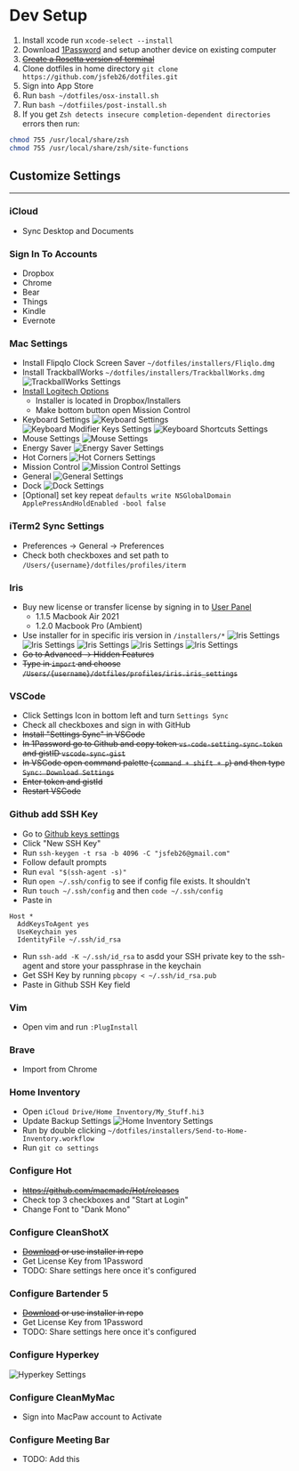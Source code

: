 # Dev Setup

1. Install xcode run `xcode-select --install`
2. Download [1Password](https://1password.com/downloads/mac/) and setup another device on existing computer
3. ~~[Create a Rosetta version of terminal](https://osxdaily.com/2020/11/18/how-run-homebrew-x86-terminal-apple-silicon-mac/)~~
4. Clone dotfiles in home directory `git clone https://github.com/jsfeb26/dotfiles.git`
5. Sign into App Store
6. Run `bash ~/dotfiles/osx-install.sh`
7. Run `bash ~/dotfiiles/post-install.sh`
8. If you get `Zsh detects insecure completion-dependent directories` errors then run:

```bash
chmod 755 /usr/local/share/zsh
chmod 755 /usr/local/share/zsh/site-functions
```

## Customize Settings

---

### iCloud

- Sync Desktop and Documents

### Sign In To Accounts

- Dropbox
- Chrome
- Bear
- Things
- Kindle
- Evernote

### Mac Settings

- Install Flipqlo Clock Screen Saver `~/dotfiles/installers/Fliqlo.dmg`
- Install TrackballWorks `~/dotfiles/installers/TrackballWorks.dmg`
  ![TrackballWorks Settings](settings/trackballworks.png)
- [Install Logitech Options](https://support.logi.com/hc/en-us/articles/360025297893)
  - Installer is located in Dropbox/Installers
  - Make bottom button open Mission Control
- Keyboard Settings
  ![Keyboard Settings](settings/keyboard.png)
  ![Keyboard Modifier Keys Settings](settings/keyboard_modifier-keys.png)
  ![Keyboard Shortcuts Settings](settings/keyboard_shortcuts.png)
- Mouse Settings
  ![Mouse Settings](settings/mouse.png)
- Energy Saver
  ![Energy Saver Settings](settings/energy-saver.png)
- Hot Corners
  ![Hot Corners Settings](settings/hot-corners.png)
- Mission Control
  ![Mission Control Settings](settings/mission-control.png)
- General
  ![General Settings](settings/general.png)
- Dock
  ![Dock Settings](settings/dock.png)
- [Optional] set key repeat `defaults write NSGlobalDomain ApplePressAndHoldEnabled -bool false`

### iTerm2 Sync Settings

- Preferences -> General -> Preferences
- Check both checkboxes and set path to `/Users/{username}/dotfiles/profiles/iterm`

### Iris

- Buy new license or transfer license by signing in to [User Panel](https://iristech.co/custom-code/user-panel/pages/my_licenses.php)
  - 1.1.5 Macbook Air 2021
  - 1.2.0 Macbook Pro (Ambient)
- Use installer for in specific iris version in `/installers/*`
  ![Iris Settings](settings/iris-blue-light.png)
  ![Iris Settings](settings/iris-brightness.png)
  ![Iris Settings](settings/iris-location.png)
  ![Iris Settings](settings/iris-sleep.png)
  ![Iris Settings](settings/iris-fonts.png)
- ~~Go to Advanced -> Hidden Features~~
- ~~Type in `import` and choose `/Users/{username}/dotfiles/profiles/iris.iris_settings`~~

### VSCode

- Click Settings Icon in bottom left and turn `Settings Sync`
- Check all checkboxes and sign in with GitHub
- ~~Install "Settings Sync" in VSCode~~
- ~~In 1Password go to Github and copy token `vs-code-setting-sync-token` and gistID `vscode-sync-gist`~~
- ~~In VSCode open command palette (`command + shift + p`) and then type `Sync: Download Settings`~~
- ~~Enter token and gistId~~
- ~~Restart VSCode~~

### Github add SSH Key

- Go to [Github keys settings](https://github.com/settings/keys)
- Click "New SSH Key"
- Run `ssh-keygen -t rsa -b 4096 -C "jsfeb26@gmail.com"`
- Follow default prompts
- Run `eval "$(ssh-agent -s)"`
- Run `open ~/.ssh/config` to see if config file exists. It shouldn't
- Run `touch ~/.ssh/config` and then `code ~/.ssh/config`
- Paste in

```config
Host *
  AddKeysToAgent yes
  UseKeychain yes
  IdentityFile ~/.ssh/id_rsa
```

- Run `ssh-add -K ~/.ssh/id_rsa` to asdd your SSH private key to the ssh-agent and store your passphrase in the keychain
- Get SSH Key by running `pbcopy < ~/.ssh/id_rsa.pub`
- Paste in Github SSH Key field

### Vim

- Open vim and run `:PlugInstall`

### Brave

- Import from Chrome

### Home Inventory

- Open `iCloud Drive/Home Inventory/My_Stuff.hi3`
- Update Backup Settings
  ![Home Inventory Settings](settings/home-inventory-settings.png)
- Run by double clicking `~/dotfiles/installers/Send-to-Home-Inventory.workflow`
- Run `git co settings`

### Configure Hot

- ~~<https://github.com/macmade/Hot/releases>~~
- Check top 3 checkboxes and "Start at Login"
- Change Font to "Dank Mono"

### Configure CleanShotX

- ~~[Download](https://licenses.cleanshot.com/download/cleanshotx) or use installer in repo~~
- Get License Key from 1Password
- TODO: Share settings here once it's configured

### Configure Bartender 5

- ~~[Download](https://www.macbartender.com/Bartender4/purchase.html) or use installer in repo~~
- Get License Key from 1Password
- TODO: Share settings here once it's configured

### Configure Hyperkey

![Hyperkey Settings](settings/hyperkey.png)

### Configure CleanMyMac

- Sign into MacPaw account to Activate

### Configure Meeting Bar

- TODO: Add this
